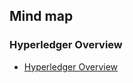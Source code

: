 ## Mind map

### Hyperledger Overview

- [Hyperledger Overview](https://bombbom.github.io/BlockchainNote/source_mindmap/hyperledgeroverview.html)
